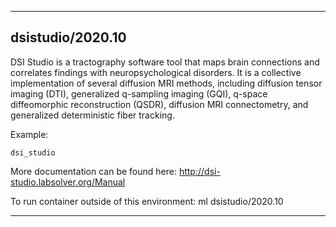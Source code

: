 
----------------------------------
## dsistudio/2020.10 ##
DSI Studio is a tractography software tool that maps brain connections and correlates findings with neuropsychological disorders. It is a collective implementation of several diffusion MRI methods, including diffusion tensor imaging (DTI), generalized q-sampling imaging (GQI), q-space diffeomorphic reconstruction (QSDR), diffusion MRI connectometry, and generalized deterministic fiber tracking.	

Example:
```
dsi_studio 
```

More documentation can be found here: http://dsi-studio.labsolver.org/Manual


To run container outside of this environment: ml dsistudio/2020.10

----------------------------------

